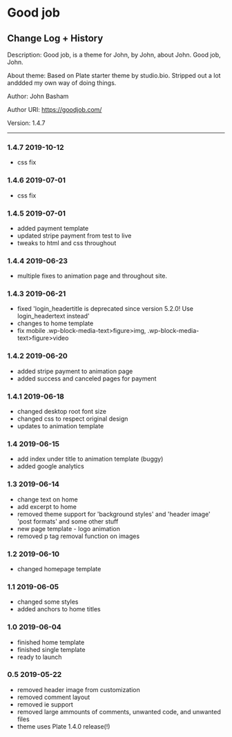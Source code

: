 # Good job
## Change Log + History

Description: Good job, is a theme for John, by John, about John. Good job, John. 

About theme: Based on Plate starter theme by studio.bio. Stripped out a lot anddded my own way of doing things. 

Author: John Basham

Author URI: https://goodjob.com/

Version: 1.4.7

*******************************************************************
### 1.4.7 2019-10-12
- css fix

### 1.4.6 2019-07-01
- css fix

### 1.4.5 2019-07-01
- added payment template
- updated stripe payment from test to live
- tweaks to html and css throughout

### 1.4.4 2019-06-23
- multiple fixes to animation page and throughout site.

### 1.4.3 2019-06-21
- fixed 'login_headertitle is deprecated since version 5.2.0! Use login_headertext instead'
- changes to home template
- fix mobile .wp-block-media-text>figure>img, .wp-block-media-text>figure>video

### 1.4.2 2019-06-20
- added stripe payment to animation page
- added success and canceled pages for payment

### 1.4.1 2019-06-18
- changed desktop root font size
- changed css to respect original design 
- updates to animation template

### 1.4 2019-06-15
- add index under title to animation template (buggy)
- added google analytics

### 1.3 2019-06-14
- change text on home
- add excerpt to home
- removed theme support for 'background styles' and 'header image' 'post formats' and some other stuff
- new page template - logo animation
- removed p tag removal function on images

### 1.2 2019-06-10
- changed homepage template

### 1.1 2019-06-05
- changed some styles
- added anchors to home titles

### 1.0 2019-06-04
- finished home template
- finished single template
- ready to launch

### 0.5 2019-05-22
- removed header image from customization
- removed comment layout
- removed ie support 
- removed large ammounts of comments, unwanted code, and unwanted files
- theme uses Plate 1.4.0 release(!)